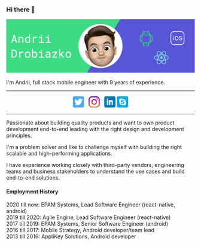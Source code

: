 ### Hi there 👋

<!-- <img src="https://github.com/nethergrim/nethergrim/blob/main/images/photo.jpeg?raw=true" alt="photo" width="350"/> -->

![Social banner for nethergrim](https://github.com/nethergrim/nethergrim/blob/main/images/header.svg)

I'm Andrii, full stack mobile engineer with 9 years of experience.

---

<p align='center'>
<a href="https://twitter.com/AndriiDrobiazko"><img height="30" src="https://github.com/nethergrim/nethergrim/blob/main/images/twitter.png?raw=true"></a>&nbsp;&nbsp;
<a href="https://www.instagram.com/andrii_drobiazko/"><img height="30" src="https://github.com/nethergrim/nethergrim/blob/main/images/instagram.png?raw=true"></a>&nbsp;&nbsp;
<a href="https://www.linkedin.com/in/nethergrim/"><img height="30" src="https://github.com/nethergrim/nethergrim/blob/main/images/linkedin.png?raw=true"></a>
<a href="https://join.skype.com/invite/bne78pRR28GF"><img height="30" src="https://github.com/nethergrim/nethergrim/blob/main/images/skype.png?raw=true"></a>
</p>

---

Passionate about building quality products and want to own product development end-to-end leading with the right design and development principles.

I'm a problem solver and like to challenge myself with building the right scalable and high-performing applications.

I have experience working closely with third-party vendors, engineering teams and business stakeholders to understand the use cases and build end-to-end solutions.

#### Employment History

2020 till now: EPAM Systems, Lead Software Engineer (react-native, android)  
2019 till 2020: Agile Engine, Lead Software Engineer (react-native)  
2017 till 2019: EPAM Systems, Senior Software Engineer (android)  
2016 till 2017: Mobile Strategy, Android developer/team lead  
2013 till 2016: AppliKey Solutions, Android developer
